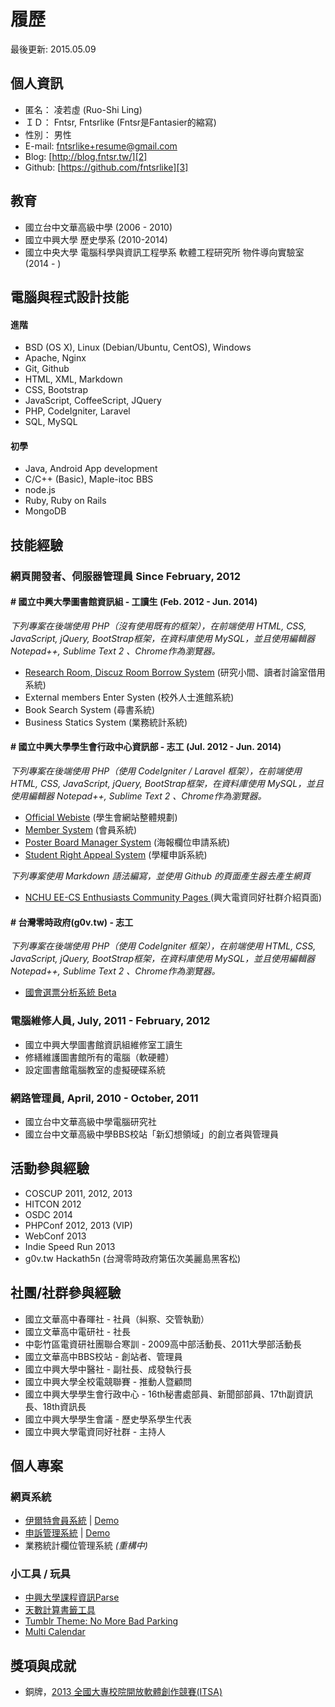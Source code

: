 履歷
===========
最後更新: 2015.05.09

個人資訊
--------------------
- 匿名： 凌若虛 (Ruo-Shi Ling)
- ＩＤ： Fntsr, Fntsrlike (Fntsr是Fantasier的縮寫)
- 性別： 男性
- E-mail: [fntsrlike+resume@gmail.com][1]
- Blog: [http://blog.fntsr.tw/][2]
- Github: [https://github.com/fntsrlike][3]

教育
--------------------
- 國立台中文華高級中學 (2006 - 2010)
- 國立中興大學 歷史學系 (2010-2014)
- 國立中央大學 電腦科學與資訊工程學系 軟體工程研究所 物件導向實驗室 (2014 - )

電腦與程式設計技能
---------------
#### 進階
- BSD (OS X), Linux (Debian/Ubuntu, CentOS), Windows
- Apache, Nginx
- Git, Github
- HTML, XML, Markdown
- CSS, Bootstrap
- JavaScript, CoffeeScript, JQuery
- PHP, CodeIgniter, Laravel
- SQL, MySQL

#### 初學
- Java, Android App development
- C/C++ (Basic), Maple-itoc BBS
- node.js
- Ruby, Ruby on Rails
- MongoDB

技能經驗
----------------
### 網頁開發者、伺服器管理員 Since February, 2012
#### # 國立中興大學圖書館資訊組 - 工讀生 (Feb. 2012 - Jun. 2014)

_下列專案在後端使用 PHP（沒有使用既有的框架），在前端使用 HTML, CSS, JavaScript, jQuery, BootStrap框架，在資料庫使用 MySQL，並且使用編輯器 Notepad++, Sublime Text 2 、Chrome作為瀏覽器。_

- [Research Room, Discuz Room Borrow System][4]  (研究小間、讀者討論室借用系統)
- External members Enter Systen (校外人士進館系統)
- Book Search System (尋書系統)
- Business Statics System (業務統計系統)

#### # 國立中興大學學生會行政中心資訊部 - 志工 (Jul. 2012 - Jun. 2014)

_下列專案在後端使用 PHP（使用 CodeIgniter / Laravel 框架），在前端使用 HTML, CSS, JavaScript, jQuery, BootStrap框架，在資料庫使用 MySQL，並且使用編輯器 Notepad++, Sublime Text 2 、Chrome作為瀏覽器。_

- [Official Webiste][5] (學生會網站整體規劃)
- [Member System][6] (會員系統)
- [Poster Board Manager System][7] (海報欄位申請系統)
- [Student Right Appeal System][8] (學權申訴系統)

_下列專案使用 Markdown 語法編寫，並使用 Github 的頁面產生器去產生網頁_

- [NCHU EE-CS Enthusiasts Community Pages ][9] (興大電資同好社群介紹頁面)

#### # 台灣零時政府(g0v.tw) - 志工

_下列專案在後端使用 PHP（使用 CodeIgniter 框架），在前端使用 HTML, CSS, JavaScript, jQuery, BootStrap框架，在資料庫使用 MySQL，並且使用編輯器 Notepad++, Sublime Text 2 、Chrome作為瀏覽器。_

- [國會選票分析系統 Beta][10]

### 電腦維修人員, July, 2011 - February, 2012
- 國立中興大學圖書館資訊組維修室工讀生
- 修繕維護圖書館所有的電腦（軟硬體）
- 設定圖書館電腦教室的虛擬硬碟系統

### 網路管理員, April, 2010 - October, 2011
- 國立台中文華高級中學電腦研究社
- 國立台中文華高級中學BBS校站「新幻想領域」的創立者與管理員

活動參與經驗
---------------
- COSCUP 2011, 2012, 2013
- HITCON 2012
- OSDC 2014
- PHPConf 2012, 2013 (VIP)
- WebConf 2013
- Indie Speed Run 2013
- g0v.tw Hackath5n (台灣零時政府第伍次美麗島黑客松)

社團/社群參與經驗
---------------
- 國立文華高中春暉社 - 社員（糾察、交管執勤）
- 國立文華高中電研社 - 社長
- 中彰竹區電資研社團聯合寒訓 - 2009高中部活動長、2011大學部活動長
- 國立文華高中BBS校站 - 創站者、管理員
- 國立中興大學中醫社 - 副社長、成發執行長
- 國立中興大學全校電競聯賽 - 推動人暨顧問
- 國立中興大學學生會行政中心 - 16th秘書處部員、新聞部部員、17th副資訊長、18th資訊長
- 國立中興大學學生會議 - 歷史學系學生代表
- 國立中興大學電資同好社群 - 主持人

個人專案
----------------
### 網頁系統
- [伊爾特會員系統][11] | [Demo][12]
- [申訴管理系統][13] | [Demo][14]
- 業務統計欄位管理系統 *(重構中)*

### 小工具 / 玩具
- [中興大學課程資訊Parse][15]
- [天數計算書籤工具][16]
- [Tumblr Theme: No More Bad Parking][17]
- [Multi Calendar][18]

獎項與成就
----------------
- 銅牌，[2013 全國大專校院開放軟體創作競賽(ITSA)][19]

  [1]: mailto:fntsrlike+resume@gmail.com
  [2]: http://ilt.fntsr.tw/
  [3]: https://github.com/fntsrlike
  [4]: http://class.lib.nchu.edu.tw/lib/order.php
  [5]: http://nchusg.org
  [6]: http://ilt.nchusg.org/
  [7]: http://app.nchusg.org/poster_manager
  [8]: http://app.nchusg.org/appeal/
  [9]: http://eecsec.nchusg.org/
  [10]: https://github.com/g0v-tw-congress-vote-analytics/congress-vote-analytics-beta
  [11]: https://github.com/fntsrlike/ilts_laravel
  [12]: http://ilt.fntsr.tw/
  [13]: https://github.com/fntsrlike/appeal_system
  [14]: http://appeal.fntsr.tw/
  [15]: https://github.com/fntsrlike/nchu_class_parse
  [16]: https://github.com/fntsrlike/Days_Counter
  [17]: https://github.com/fntsrlike/tumblr_theme
  [18]: https://github.com/fntsrlike/multi-calendar
  [19]: http://osc.csie.ncku.edu.tw/2013/time.php
  [20]: https://github.com/fntsrlike/FntsrResume
